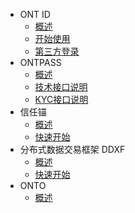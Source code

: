 
- ONT ID
  - [概述](docs-cn/ontid/overview.md)
  - [开始使用](docs-cn/ontid/get_started.md)
  - [第三方登录](docs-cn/ontid/ontid-login.md)
- ONTPASS
  - [概述](docs-cn/ontpass/overview.md)
  - [技术接口说明](docs-cn/ontpass/specification.md)
  - [KYC接口说明](docs-cn/ontpass/ontid-kyc-h5.md)
- 信任锚
  - [概述](docs-cn/taconnector/01-overview.md)
  - [快速开始](docs-cn/taconnector/02-get-started.md)
- 分布式数据交易框架 DDXF
  - [概述](docs-cn/ddxf/01-overview.md)
  - [快速开始](docs-cn/ddxf/02-get-started.md)
- ONTO
  - [概述](docs-cn/onto/overview.md)

